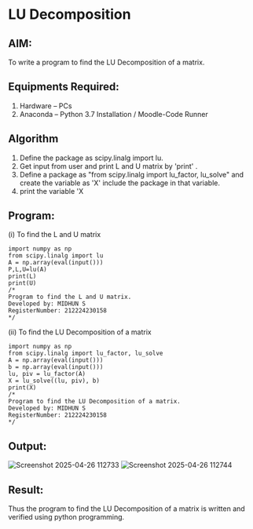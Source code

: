 # LU Decomposition 

## AIM:
To write a program to find the LU Decomposition of a matrix.

## Equipments Required:
1. Hardware – PCs
2. Anaconda – Python 3.7 Installation / Moodle-Code Runner

## Algorithm
1. Define the package as scipy.linalg import lu.
2. Get input from user and print L and U matrix by 'print' .
3. Define a package as "from scipy.linalg import lu_factor, lu_solve" and create the variable as 'X' include the package in that variable.
4. print the variable 'X

## Program:
(i) To find the L and U matrix
```
import numpy as np
from scipy.linalg import lu
A = np.array(eval(input()))
P,L,U=lu(A)
print(L)
print(U)
/*
Program to find the L and U matrix.
Developed by: MIDHUN S
RegisterNumber: 212224230158
*/
```
(ii) To find the LU Decomposition of a matrix
```
import numpy as np
from scipy.linalg import lu_factor, lu_solve
A = np.array(eval(input()))
b = np.array(eval(input()))
lu, piv = lu_factor(A)
X = lu_solve((lu, piv), b)
print(X)
/*
Program to find the LU Decomposition of a matrix.
Developed by: MIDHUN S
RegisterNumber: 212224230158
*/
```

## Output:
![Screenshot 2025-04-26 112733](https://github.com/user-attachments/assets/bde04d73-41ff-4635-b890-4494bf7d4fec)
![Screenshot 2025-04-26 112744](https://github.com/user-attachments/assets/a29f0438-bd45-4ded-98ed-00c472168405)



## Result:
Thus the program to find the LU Decomposition of a matrix is written and verified using python programming.

